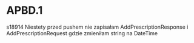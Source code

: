 # APBD.1
s18914
Niestety przed pushem nie zapisałam AddPrescriptionResponse i AddPrescriptionRequest gdzie zmieniłam string na DateTime
